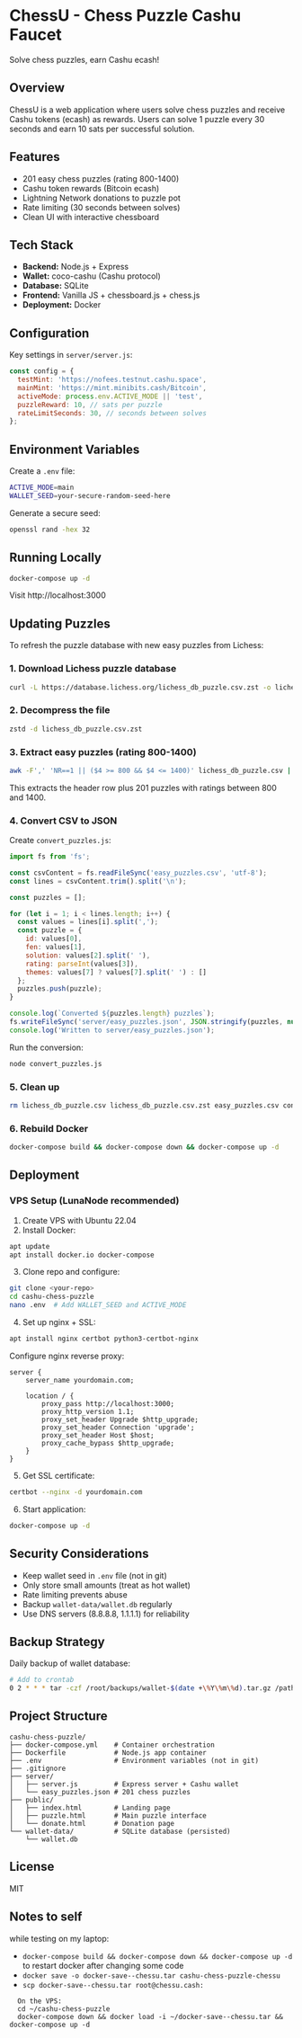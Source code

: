 # ChessU - Chess Puzzle Cashu Faucet

Solve chess puzzles, earn Cashu ecash!

## Overview

ChessU is a web application where users solve chess puzzles and receive Cashu tokens (ecash) as rewards. Users can solve 1 puzzle every 30 seconds and earn 10 sats per successful solution.

## Features

- 201 easy chess puzzles (rating 800-1400)
- Cashu token rewards (Bitcoin ecash)
- Lightning Network donations to puzzle pot
- Rate limiting (30 seconds between solves)
- Clean UI with interactive chessboard

## Tech Stack

- **Backend:** Node.js + Express
- **Wallet:** coco-cashu (Cashu protocol)
- **Database:** SQLite
- **Frontend:** Vanilla JS + chessboard.js + chess.js
- **Deployment:** Docker

## Configuration

Key settings in `server/server.js`:

```javascript
const config = {
  testMint: 'https://nofees.testnut.cashu.space',
  mainMint: 'https://mint.minibits.cash/Bitcoin',
  activeMode: process.env.ACTIVE_MODE || 'test',
  puzzleReward: 10, // sats per puzzle
  rateLimitSeconds: 30, // seconds between solves
};
```

## Environment Variables

Create a `.env` file:

```bash
ACTIVE_MODE=main
WALLET_SEED=your-secure-random-seed-here
```

Generate a secure seed:
```bash
openssl rand -hex 32
```

## Running Locally

```bash
docker-compose up -d
```

Visit http://localhost:3000

## Updating Puzzles

To refresh the puzzle database with new easy puzzles from Lichess:

### 1. Download Lichess puzzle database
```bash
curl -L https://database.lichess.org/lichess_db_puzzle.csv.zst -o lichess_db_puzzle.csv.zst
```

### 2. Decompress the file
```bash
zstd -d lichess_db_puzzle.csv.zst
```

### 3. Extract easy puzzles (rating 800-1400)
```bash
awk -F',' 'NR==1 || ($4 >= 800 && $4 <= 1400)' lichess_db_puzzle.csv | head -202 > easy_puzzles.csv
```

This extracts the header row plus 201 puzzles with ratings between 800 and 1400.

### 4. Convert CSV to JSON
Create `convert_puzzles.js`:

```javascript
import fs from 'fs';

const csvContent = fs.readFileSync('easy_puzzles.csv', 'utf-8');
const lines = csvContent.trim().split('\n');

const puzzles = [];

for (let i = 1; i < lines.length; i++) {
  const values = lines[i].split(',');
  const puzzle = {
    id: values[0],
    fen: values[1],
    solution: values[2].split(' '),
    rating: parseInt(values[3]),
    themes: values[7] ? values[7].split(' ') : []
  };
  puzzles.push(puzzle);
}

console.log(`Converted ${puzzles.length} puzzles`);
fs.writeFileSync('server/easy_puzzles.json', JSON.stringify(puzzles, null, 2));
console.log('Written to server/easy_puzzles.json');
```

Run the conversion:
```bash
node convert_puzzles.js
```

### 5. Clean up
```bash
rm lichess_db_puzzle.csv lichess_db_puzzle.csv.zst easy_puzzles.csv convert_puzzles.js
```

### 6. Rebuild Docker
```bash
docker-compose build && docker-compose down && docker-compose up -d
```

## Deployment

### VPS Setup (LunaNode recommended)

1. Create VPS with Ubuntu 22.04
2. Install Docker:
```bash
apt update
apt install docker.io docker-compose
```

3. Clone repo and configure:
```bash
git clone <your-repo>
cd cashu-chess-puzzle
nano .env  # Add WALLET_SEED and ACTIVE_MODE
```

4. Set up nginx + SSL:
```bash
apt install nginx certbot python3-certbot-nginx
```

Configure nginx reverse proxy:
```nginx
server {
    server_name yourdomain.com;

    location / {
        proxy_pass http://localhost:3000;
        proxy_http_version 1.1;
        proxy_set_header Upgrade $http_upgrade;
        proxy_set_header Connection 'upgrade';
        proxy_set_header Host $host;
        proxy_cache_bypass $http_upgrade;
    }
}
```

5. Get SSL certificate:
```bash
certbot --nginx -d yourdomain.com
```

6. Start application:
```bash
docker-compose up -d
```

## Security Considerations

- Keep wallet seed in `.env` file (not in git)
- Only store small amounts (treat as hot wallet)
- Rate limiting prevents abuse
- Backup `wallet-data/wallet.db` regularly
- Use DNS servers (8.8.8.8, 1.1.1.1) for reliability

## Backup Strategy

Daily backup of wallet database:
```bash
# Add to crontab
0 2 * * * tar -czf /root/backups/wallet-$(date +\%Y\%m\%d).tar.gz /path/to/wallet-data/wallet.db
```

## Project Structure

```
cashu-chess-puzzle/
├── docker-compose.yml    # Container orchestration
├── Dockerfile            # Node.js app container
├── .env                  # Environment variables (not in git)
├── .gitignore
├── server/
│   ├── server.js         # Express server + Cashu wallet
│   └── easy_puzzles.json # 201 chess puzzles
├── public/
│   ├── index.html        # Landing page
│   ├── puzzle.html       # Main puzzle interface
│   └── donate.html       # Donation page
└── wallet-data/          # SQLite database (persisted)
    └── wallet.db
```

## License

MIT

## Notes to self

while testing on my laptop:
 - `docker-compose build && docker-compose down && docker-compose up -d` to restart docker after changing some code
 - `docker save -o docker-save--chessu.tar cashu-chess-puzzle-chessu`
 - `scp docker-save--chessu.tar root@chessu.cash:`

```
  On the VPS:
  cd ~/cashu-chess-puzzle
  docker-compose down && docker load -i ~/docker-save--chessu.tar && docker-compose up -d
```
